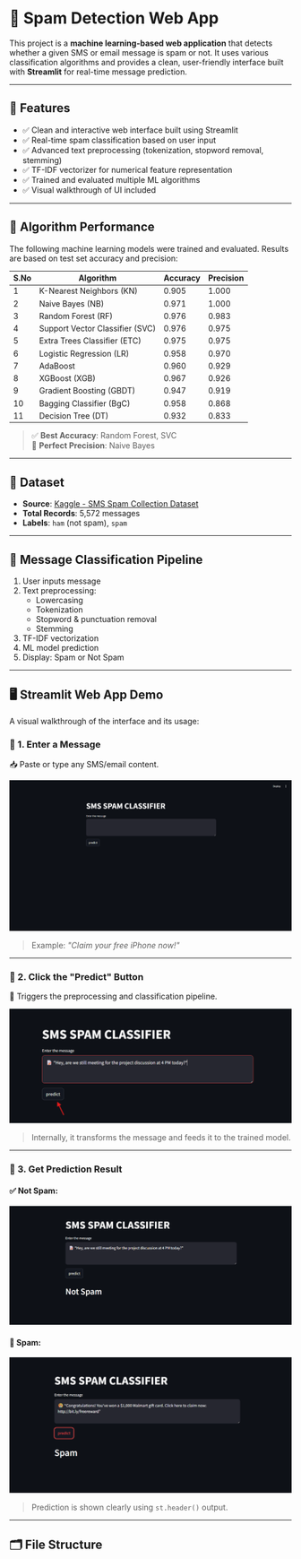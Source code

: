 # 📩 Spam Detection Web App

This project is a **machine learning-based web application** that detects whether a given SMS or email message is spam or not. It uses various classification algorithms and provides a clean, user-friendly interface built with **Streamlit** for real-time message prediction.

---

## 🚀 Features

- ✅ Clean and interactive web interface built using Streamlit  
- ✅ Real-time spam classification based on user input  
- ✅ Advanced text preprocessing (tokenization, stopword removal, stemming)  
- ✅ TF-IDF vectorizer for numerical feature representation  
- ✅ Trained and evaluated multiple ML algorithms  
- ✅ Visual walkthrough of UI included  

---

## 🤖 Algorithm Performance

The following machine learning models were trained and evaluated. Results are based on test set accuracy and precision:

| S.No | Algorithm                       | Accuracy  | Precision |
|------|----------------------------------|-----------|-----------|
| 1    | K-Nearest Neighbors (KN)         | 0.905     | 1.000     |
| 2    | Naive Bayes (NB)                 | 0.971     | 1.000     |
| 3    | Random Forest (RF)               | 0.976     | 0.983     |
| 4    | Support Vector Classifier (SVC)  | 0.976     | 0.975     |
| 5    | Extra Trees Classifier (ETC)     | 0.975     | 0.975     |
| 6    | Logistic Regression (LR)         | 0.958     | 0.970     |
| 7    | AdaBoost                         | 0.960     | 0.929     |
| 8    | XGBoost (XGB)                    | 0.967     | 0.926     |
| 9    | Gradient Boosting (GBDT)         | 0.947     | 0.919     |
| 10   | Bagging Classifier (BgC)         | 0.958     | 0.868     |
| 11   | Decision Tree (DT)               | 0.932     | 0.833     |

> ✅ **Best Accuracy**: Random Forest, SVC  
> 💯 **Perfect Precision**: Naive Bayes  

---

## 🧪 Dataset

- **Source**: [Kaggle - SMS Spam Collection Dataset](https://www.kaggle.com/datasets/uciml/sms-spam-collection-dataset)
- **Total Records**: 5,572 messages  
- **Labels**: `ham` (not spam), `spam`

---

## 🧠 Message Classification Pipeline

1. User inputs message
2. Text preprocessing:
   - Lowercasing
   - Tokenization
   - Stopword & punctuation removal
   - Stemming
3. TF-IDF vectorization
4. ML model prediction
5. Display: Spam or Not Spam

---

## 🖥️ Streamlit Web App Demo

A visual walkthrough of the interface and its usage:

### 🧾 1. Enter a Message

📥 Paste or type any SMS/email content.

![Input Box](assets/webpage1.png)

> Example: *"Claim your free iPhone now!"*

---

### 🔘 2. Click the "Predict" Button

🚀 Triggers the preprocessing and classification pipeline.

![Predict Button](assets/webpage2.png)

> Internally, it transforms the message and feeds it to the trained model.

---

### 📍 3. Get Prediction Result

#### ✅ Not Spam:
![Not Spam Result](assets/webpage3.png)

#### 🚫 Spam:
![Spam Result](assets/webpage4.png)

> Prediction is shown clearly using `st.header()` output.

---

## 🗂️ File Structure

